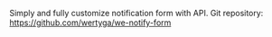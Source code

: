 Simply and fully customize notification form with API.
Git repository: https://github.com/wertyga/we-notify-form